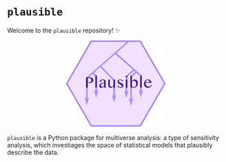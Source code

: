 # `plausible`

Welcome to the `plausible` repository! :sparkles:

<p align="center">
  <img height=200 src="plausible_logo.png">
</p>

`plausible` is a Python package for multiverse analysis: a type of sensitivity analysis, which investiages the space of statistical models that plausibly describe the data.

<!-- TODO: Link to sphinx and don't put much detail here
## Team
[Natalie Thurlby](mailto:natalie.thurlby@bristol.ac.uk) - Developer + PI
Marcus Munafo - Co-I
Hannah Sallis - User testing
Mark Gibson - User testing
-->
